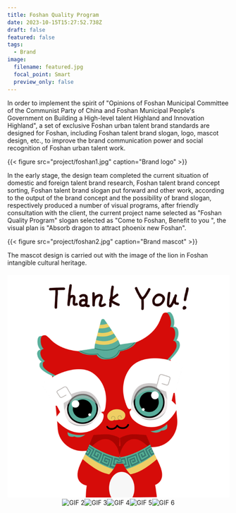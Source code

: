 ```yaml
---
title: Foshan Quality Program
date: 2023-10-15T15:27:52.738Z
draft: false
featured: false
tags:
  - Brand
image:
  filename: featured.jpg
  focal_point: Smart
  preview_only: false
---
```

In order to implement the spirit of "Opinions of Foshan Municipal Committee of the Communist Party of China and Foshan Municipal People's Government on Building a High-level talent Highland and Innovation Highland", a set of exclusive Foshan urban talent brand standards are designed for Foshan, including Foshan talent brand slogan, logo, mascot design, etc., to improve the brand communication power and social recognition of Foshan urban talent work.

{{< figure src="project/foshan1.jpg" caption="Brand logo" >}}

In the early stage, the design team completed the current situation of domestic and foreign talent brand research, Foshan talent brand concept sorting, Foshan talent brand slogan put forward and other work, according to the output of the brand concept and the possibility of brand slogan, respectively produced a number of visual programs, after friendly consultation with the client, the current project name selected as "Foshan Quality Program" slogan selected as "Come to Foshan, Benefit to you ", the visual plan is "Absorb dragon to attract phoenix new Foshan".

{{< figure src="project/foshan2.jpg" caption="Brand mascot" >}}

The mascot design is carried out with the image of the lion in Foshan intangible cultural heritage.

<!DOCTYPE html>

<html>
<head>
<style>
  .gif-container {
    display: flex;
    flex-wrap: wrap;
    justify-content: center;
    margin-top: 20px; /\* Adjust margin as needed \*/
  }

  .gif-item {
    width: 80px; / *Adjust this to the width of your GIFs* /
    height: 80px; / *Adjust this to the height of your GIFs* /
    margin: 10px;
  }

  .gif-item img {
    width: 10%;
    height: 10%;
  }
</style>

</head>
<body>

<div class="gif-container">
  <div class="gif-item">
    <img src="https://github.com/chuckchang6/starter-hugo-portfolio-theme/raw/main/assets/media/project/thankyou.gif" alt="GIF 1">
  </div>
  <div class="gif-item">
    <img src="https://path_to_gif2.gif" alt="GIF 2">
  </div>
  <div class="gif-item">
    <img src="https://path_to_gif3.gif" alt="GIF 3">
  </div>
  <div class="gif-item">
    <img src="https://path_to_gif4.gif" alt="GIF 4">
  </div>
  <div class="gif-item">
    <img src="https://path_to_gif5.gif" alt="GIF 5">
  </div>
  <div class="gif-item">
    <img src="https://path_to_gif6.gif" alt="GIF 6">
  </div>
</div>

</body>
</html>